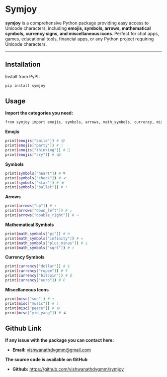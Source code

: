 # Symjoy

**symjoy** is a comprehensive Python package providing easy access to Unicode characters, including **emojis, symbols, arrows, mathematical symbols, currency signs, and miscellaneous icons**. Perfect for chat apps, games, educational tools, financial apps, or any Python project requiring Unicode characters.

---

## Installation

Install from PyPI:

```bash
pip install symjoy
```

## Usage

**Import the categories you need:**

```bash
from symjoy import emojis, symbols, arrows, math_symbols, currency, misc
```

**Emojis**

```bash
print(emojis["smile"]) # 😄
print(emojis["party"]) # 🎉
print(emojis["thinking"]) # 🤔
print(emojis["cry"]) # 😭
```

**Symbols**

```bash
print(symbols["heart"]) # ♥
print(symbols["check"]) # ✔
print(symbols["star"]) # ★
print(symbols["bullet"]) # •
```

**Arrows**

```bash
print(arrows["up"]) # ↑
print(arrows["down_left"]) # ↙
print(arrows["double_right"]) # ⇒
```

**Mathematical Symbols**

```bash
print(math_symbols["pi"]) # π
print(math_symbols["infinity"]) # ∞
print(math_symbols["plus_minus"]) # ±
print(math_symbols["sqrt"]) # √
```

**Currency Symbols**

```bash
print(currency["dollar"]) # $
print(currency["rupee"]) # ₹
print(currency["bitcoin"]) # ₿
print(currency["euro"]) # €
```

**Miscellaneous Icons**

```bash
print(misc["sun"]) # ☀
print(misc["music"]) # ♪
print(misc["peace"]) # ☮
print(misc["yin_yang"]) # ☯
```

## Github Link

**If any issue with the package you can contact here:**

-   **Email:** vishwanathdvgmm@gmail.com

**The source code is available on GitHub**

-   **Github:** https://github.com/vishwanathdvgmm/symjoy
